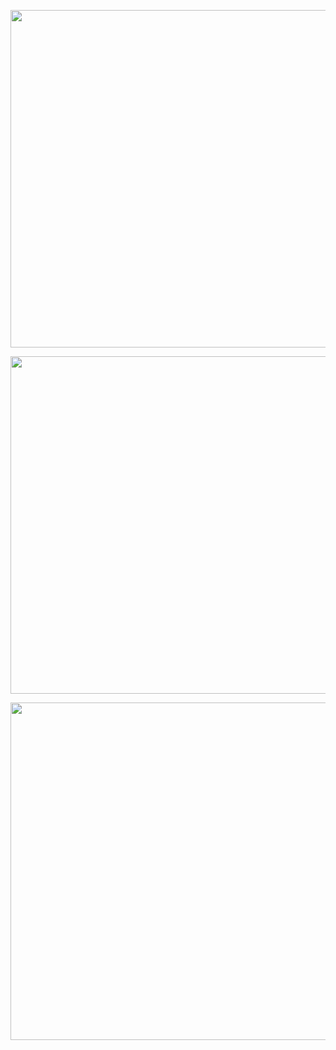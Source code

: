 <p align="center">
  <img width="960" height="540" src="https://github.com/devoworm/Proposals-Public-Lectures/blob/master/5-year%20Update/Recap%20for%202019%2C%20forward%20to%202020.png"><BR>
</p>
  
<p align="center">
  <img width="960" height="540" src="https://github.com/devoworm/Proposals-Public-Lectures/blob/master/5-year%20Update/Recap%20for%202019%2C%20forward%20to%202020%20(1).png"><BR>
</p>
  
<p align="center">
  <img width="960" height="540" src="https://github.com/devoworm/Proposals-Public-Lectures/blob/master/5-year%20Update/Recap%20for%202019%2C%20forward%20to%202020%20(2).png"><BR>
</p>
